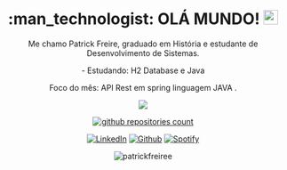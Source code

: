 <h1 align="center">  :man_technologist: OLÁ MUNDO! <img src="https://media.giphy.com/media/hvRJCLFzcasrR4ia7z/giphy.gif" width="26px"> </h1>
<p align="center">Me chamo Patrick Freire, graduado em História e estudante de Desenvolvimento de Sistemas. </p></p>

<p align="center">- Estudando: H2 Database e Java </p>
<p align = "center"> Foco do mês: API Rest em spring linguagem JAVA .</p>
 
<p align="center">
 <a><img src="https://github-readme-stats.vercel.app/api?username=patrickfreiree&show_icons=true&theme=dark&show_icons=true" /></a>
  </p>
  
<p align="center">
<a href="https://github.com/patrickfreiree?tab=repositories">
  <img src="https://badges.pufler.dev/repos/patrickfreiree?logo=GitHub&label=Github%20repositories&color=blue&logoColor=white&style=flat-square" alt="github repositories count" />
</a> <br/> </p>

<p align="center">
<a target="_blank" href="https://www.linkedin.com/in/patrickfreiremachado/" target="_blank"><img alt="LinkedIn" src="https://img.shields.io/badge/linkedin-%230077B5.svg?&style=for-the-badge&logo=linkedin&logoColor=white" /></a> 
<a href="https://github.com/patrickfreiree" target="_blank"><img alt="Github" src="https://img.shields.io/badge/GitHub-%2312100E.svg?&style=for-the-badge&logo=Github&logoColor=white" /></a>
<a target="_blank" href="https://open.spotify.com/user/patrickfreire?si=Kfm3kWZSTf6fk2n_C5-h4Q" target="_blank"><img alt="Spotify" src="https://img.shields.io/badge/Spotify-1ED760?&style=for-the-badge&logo=spotify&logoColor=white" /></a> </p>
<p align="center"><img src="https://komarev.com/ghpvc/?username=patrickfreiree" alt="patrickfreiree" /></p>

